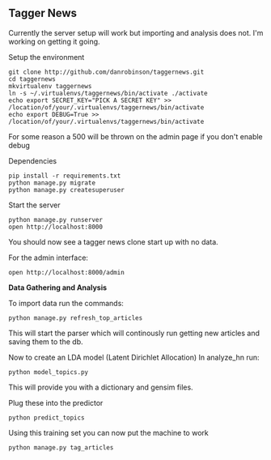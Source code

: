 ## Tagger News

Currently the server setup will work but importing and analysis does not.
I'm working on getting it going.


Setup the environment
```
git clone http://github.com/danrobinson/taggernews.git
cd taggernews
mkvirtualenv taggernews
ln -s ~/.virtualenvs/taggernews/bin/activate ./activate
echo export SECRET_KEY="PICK A SECRET KEY" >> /location/of/your/.virtualenvs/taggernews/bin/activate
echo export DEBUG=True >> /location/of/your/.virtualenvs/taggernews/bin/activate
```
For some reason a 500 will be thrown on the admin page if you don't enable debug 

Dependencies
```
pip install -r requirements.txt
python manage.py migrate
python manage.py createsuperuser
```

Start the server
```
python manage.py runserver
open http://localhost:8000
```
You should now see a tagger news clone start up with no data.

For the admin interface:
```
open http://localhost:8000/admin
```
**Data Gathering and Analysis**

To import data run the commands:
```
python manage.py refresh_top_articles
```
This will start the parser which will continously run getting new articles and saving them to the db.

Now to create an LDA model (Latent Dirichlet Allocation)
In analyze_hn run:
```
python model_topics.py
```

This will provide you with a dictionary and gensim files.

Plug these into the predictor
```
python predict_topics
```


Using this training set you can now put the machine to work
```
python manage.py tag_articles
```